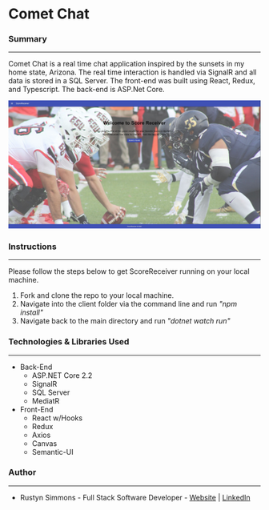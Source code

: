 # Comet Chat

### Summary
---
Comet Chat is a real time chat application inspired by the sunsets in my home state, Arizona. 
The real time interaction is handled via SignalR and all data is stored in a SQL Server. 
The front-end was built using React, Redux, and Typescript. The back-end is ASP.Net Core. 

![CometChat Screenshot](https://github.com/Rmckays/ScoreReceiver/blob/master/Images/ScoreRec.JPG)


### Instructions
---
Please follow the steps below to get ScoreReceiver running on your local machine.
1. Fork and clone the repo to your local machine.
1. Navigate into the client folder via the command line and run *"npm install"*
1. Navigate back to the main directory and run *"dotnet watch run"*


### Technologies & Libraries Used
---
* Back-End
    * ASP.NET Core 2.2
    * SignalR
    * SQL Server
    * MediatR
* Front-End
    * React w/Hooks
    * Redux
    * Axios
    * Canvas
    * Semantic-UI


### Author
---
* Rustyn Simmons - Full Stack Software Developer - [Website](https://www.rustynsimmons.com) | [LinkedIn](https://www.linkedin.com/in/rustyn-simmons-851a9253/)
